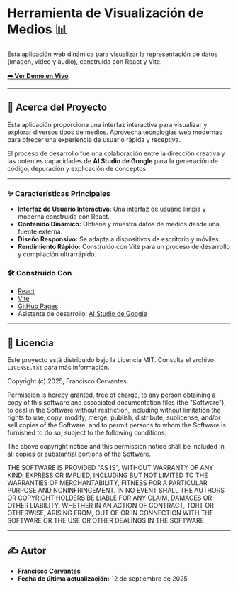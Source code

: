# Herramienta de Visualización de Medios 📊

Esta aplicación web dinámica para visualizar la representación de datos (imagen, video y audio), construida con React y Vite.

**[➡️ Ver Demo en Vivo](https://jfranciscocervantes.github.io/data-representation/)**

-----

## 📖 Acerca del Proyecto

Esta aplicación proporciona una interfaz interactiva para visualizar y explorar diversos tipos de medios. Aprovecha tecnologías web modernas para ofrecer una experiencia de usuario rápida y receptiva.

El proceso de desarrollo fue una colaboración entre la dirección creativa y las potentes capacidades de **AI Studio de Google** para la generación de código, depuración y explicación de conceptos.

-----

### ✨ Características Principales

  * **Interfaz de Usuario Interactiva:** Una interfaz de usuario limpia y moderna construida con React.
  * **Contenido Dinámico:** Obtiene y muestra datos de medios desde una fuente externa.
  * **Diseño Responsivo:** Se adapta a dispositivos de escritorio y móviles.
  * **Rendimiento Rápido:** Construido con Vite para un proceso de desarrollo y compilación ultrarrápido.

### 🛠️ Construido Con

  * [React](https://reactjs.org/)
  * [Vite](https://vitejs.dev/)
  * [GitHub Pages](https://pages.github.com/)
  * Asistente de desarrollo: [AI Studio de Google](https://aistudio.google.com/)

-----

## 📜 Licencia

Este proyecto está distribuido bajo la Licencia MIT. Consulta el archivo `LICENSE.txt` para más información.

Copyright (c) 2025, Francisco Cervantes

Permission is hereby granted, free of charge, to any person obtaining a copy
of this software and associated documentation files (the "Software"), to deal
in the Software without restriction, including without limitation the rights
to use, copy, modify, merge, publish, distribute, sublicense, and/or sell
copies of the Software, and to permit persons to whom the Software is
furnished to do so, subject to the following conditions:

The above copyright notice and this permission notice shall be included in all
copies or substantial portions of the Software.

THE SOFTWARE IS PROVIDED "AS IS", WITHOUT WARRANTY OF ANY KIND, EXPRESS OR
IMPLIED, INCLUDING BUT NOT LIMITED TO THE WARRANTIES OF MERCHANTABILITY,
FITNESS FOR A PARTICULAR PURPOSE AND NONINFRINGEMENT. IN NO EVENT SHALL THE
AUTHORS OR COPYRIGHT HOLDERS BE LIABLE FOR ANY CLAIM, DAMAGES OR OTHER
LIABILITY, WHETHER IN AN ACTION OF CONTRACT, TORT OR OTHERWISE, ARISING FROM,
OUT OF OR IN CONNECTION WITH THE SOFTWARE OR THE USE OR OTHER DEALINGS IN THE
SOFTWARE.

-----

## ✍️ Autor

  * **Francisco Cervantes**
  * **Fecha de última actualización:** 12 de septiembre de 2025
